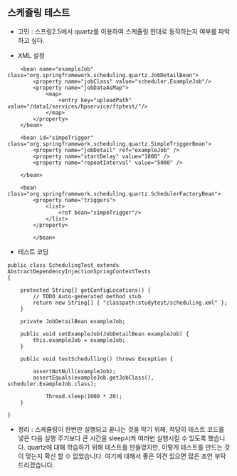 ## 스케쥴링 테스트 ##
  * 고민 : 스프링2.5에서 quartz를 이용하여 스케쥴링 한대로 동작하는지 여부를 파악하고 싶다. 

  * XML 설정
```
	<bean name="exampleJob"	class="org.springframework.scheduling.quartz.JobDetailBean">
		<property name="jobClass" value="scheduler.ExampleJob"/>
		<property name="jobDataAsMap">
			<map>
				<entry key="uploadPath" value="/data1/services/hpservice/ftptest/"/>
			</map>
		</property>
	</bean>
	
	<bean id="simpeTrigger" class="org.springframework.scheduling.quartz.SimpleTriggerBean">
		<property name="jobDetail" ref="exampleJob" />
		<property name="startDelay" value="1000" />
		<property name="repeatInterval" value="5000" />
	
	</bean>
	
	<bean class="org.springframework.scheduling.quartz.SchedulerFactoryBean">
		<property name="triggers">
			<list>
				<ref bean="simpeTrigger"/>
			</list>
		</property>
	
        </bean>	
```

  * 테스트 코딩
```
public class SchedulingTest extends AbstractDependencyInjectionSpringContextTests 
{
	
	protected String[] getConfigLocations() {
		// TODO Auto-generated method stub
		return new String[] { "classpath:studytest/scheduling.xml" };
	}
	
	private JobDetailBean exampleJob;
	
	public void setExampleJob(JobDetailBean exampleJob) {
		this.exampleJob = exampleJob;
	}

	public void testSchedulling() throws Exception {
		
		assertNotNull(exampleJob);
		assertEquals(exampleJob.getJobClass(), scheduler.ExampleJob.class);
		
    		Thread.sleep(1000 * 20);		
	}

}   
```

  * 정리 : 스케쥴링이 한번만 실행되고 끝나는 것을 막기 위해, 적당히 테스트 코드를 넣은 다음 실행 주기보다 큰 시간을 sleep시켜 여러번 실행시킬 수 있도록 했습니다. quartz에 대해 학습하기 위해 테스트를 만들었지만, 이렇게 테스트를 만드는 것이 맞는지 확신 할 수 없었습니다. 여기에 대해서 좋은 의견 있으면 많은 조언 부탁 드리겠습니다.